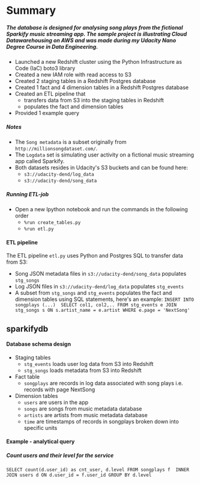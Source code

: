 # Summary 
##### The database is designed for analysing song plays from the fictional Sparkify music streaming app. The sample project is illustrating Cloud Datawarehousing on AWS and was made during my Udacity Nano Degree Course in Data Engineering.

- Launched a new Redshift cluster using the Python Infrastructure as Code (IaC) boto3 library
- Created a new IAM role with read access to S3
- Created 2 staging tables in a Redshift Postgres database
- Created 1 fact and 4 dimension tables in a Redshift Postgres database
- Created an ETL pipeline that 
    - transfers data from S3 into the staging tables in Redshift
    - populates the fact and dimension tables
- Provided 1 example query

##### Notes
- The `Song metadata` is a subset originally from `http://millionsongdataset.com/`.
- The `Logdata` set is simulating user activity on a fictional music streaming app called Sparkify.
- Both datasets resides in Udacity's S3 buckets and can be found here:
    - `s3://udacity-dend/log_data`
    - `s3://udacity-dend/song_data`

##### Running ETL-job
- Open a new Ipython notebook and run the commands in the following order
    - `%run create_tables.py`
    - `%run etl.py`

#### ETL pipeline
The ETL pipeline `etl.py` uses Python and Postgres SQL to transfer data from S3:
- Song JSON metadata files in `s3://udacity-dend/song_data` populates `stg_songs`
- Log JSON files in `s3://udacity-dend/log_data` populates `stg_events`
- A subset from `stg_songs` and `stg_events` populates the fact and dimension tables using SQL statements, here's an example:
`INSERT INTO songplays (...) 
SELECT col1, col2,..
FROM stg_events e
JOIN stg_songs s ON s.artist_name = e.artist
WHERE e.page = 'NextSong'`

## sparkifydb

#### Database schema design
- Staging tables
    - `stg_events` loads user log data from S3 into Redshift
    - `stg_songs` loads metadata from S3 into Redshift
- Fact table 
    - `songplays` are records in log data associated with song plays i.e. records with page NextSong
- Dimension tables
    - `users` are users in the app
    - `songs`  are songs from music metadata database
    - `artists` are artists from music metadata database
    - `time` are timestamps of records in songplays broken down into specific units
    
    
#### Example - analytical query
##### Count users and their level for the service
`SELECT count(d.user_id) as cnt_user, d.level
 FROM songplays f 
 INNER JOIN users d ON d.user_id = f.user_id
 GROUP BY d.level`